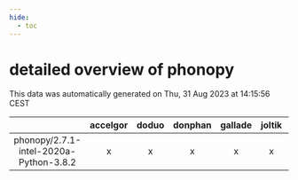 ```yaml
---
hide:
  - toc
---
```


detailed overview of phonopy
============================


This data was automatically generated on Thu, 31 Aug 2023 at 14:15:56 CEST  

| |accelgor|doduo|donphan|gallade|joltik|skitty|swalot|victini|
| :---: | :---: | :---: | :---: | :---: | :---: | :---: | :---: | :---: |
|phonopy/2.7.1-intel-2020a-Python-3.8.2|x|x|x|x|x|x|x|x|
